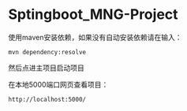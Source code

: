 # Sptingboot_MNG-Project

使用maven安装依赖，如果没有自动安装依赖请在输入：

```
mvn dependency:resolve
```

然后点进主项目启动项目

在本地5000端口网页查看项目：

```
http://localhost:5000/
```

